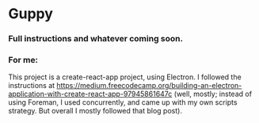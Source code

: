 # Guppy

### Full instructions and whatever coming soon.

### For me:
This project is a create-react-app project, using Electron. I followed the instructions at https://medium.freecodecamp.org/building-an-electron-application-with-create-react-app-97945861647c (well, mostly; instead of using Foreman, I used concurrently, and came up with my own scripts strategy. But overall I mostly followed that blog post).
